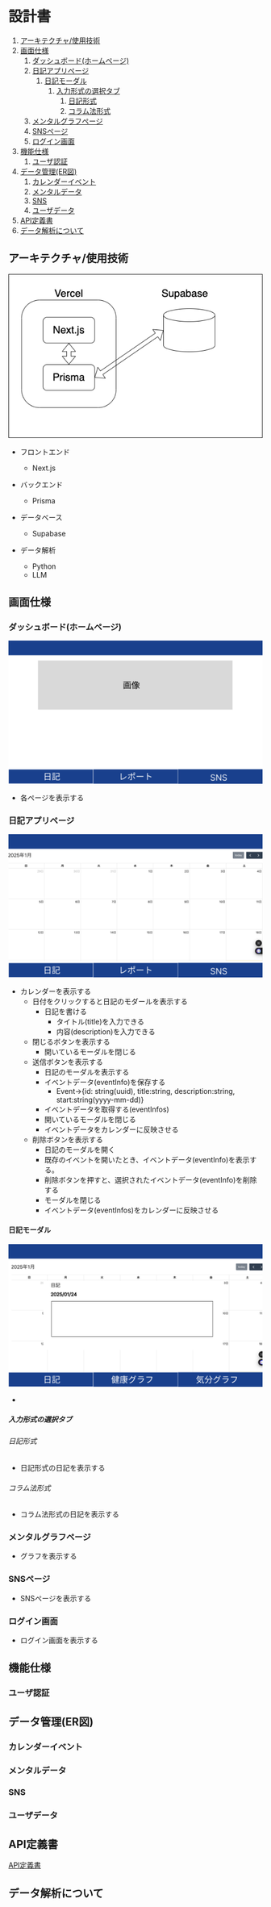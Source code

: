 # 設計書
1. [アーキテクチャ/使用技術](#アーキテクチャ使用技術)
2. [画面仕様](#画面仕様)
   1. [ダッシュボード(ホームページ)](#ダッシュボードホームページ)
   2. [日記アプリページ](#日記アプリページ)
      1. [日記モーダル](#日記モーダル)
         1. [入力形式の選択タブ](#入力形式の選択タブ)
            1. [日記形式](#日記形式)
            2. [コラム法形式](#コラム法形式)
   3. [メンタルグラフページ](#メンタルグラフページ)
   4. [SNSページ](#snsページ)
   5. [ログイン画面](#ログイン画面)
3. [機能仕様](#機能仕様)
   1. [ユーザ認証](#ユーザ認証)
4. [データ管理(ER図)](#データ管理er図)
   1. [カレンダーイベント](#カレンダーイベント)
   2. [メンタルデータ](#メンタルデータ)
   3. [SNS](#sns)
   4. [ユーザデータ](#ユーザデータ)
5. [API定義書](#api定義書)
6. [データ解析について](#データ解析について)

## アーキテクチャ/使用技術

<img src="architect.png">

* フロントエンド
  * Next.js
* バックエンド
  * Prisma
* データベース
  * Supabase

* データ解析
  * Python
  * LLM

## 画面仕様

### ダッシュボード(ホームページ)

<img src="UI_Image/Dashboard.png">

* 各ページを表示する

### 日記アプリページ

<img src="UI_Image/diary.png">

* カレンダーを表示する
  * 日付をクリックすると日記のモダールを表示する
    * 日記を書ける
      * タイトル(title)を入力できる
      * 内容(description)を入力できる
  * 閉じるボタンを表示する
    * 開いているモーダルを閉じる
  * 送信ボタンを表示する
    * 日記のモーダルを表示する
    * イベントデータ(eventInfo)を保存する
      * Event→{id: string(uuid), title:string, description:string, start:string(yyyy-mm-dd)}
    * イベントデータを取得する(eventInfos)
    * 開いているモーダルを閉じる
    * イベントデータをカレンダーに反映させる
  * 削除ボタンを表示する
    * 日記のモーダルを開く
    * 既存のイベントを開いたとき、イベントデータ(eventInfo)を表示する。
    * 削除ボタンを押すと、選択されたイベントデータ(eventInfo)を削除する
    * モーダルを閉じる
    * イベントデータ(eventInfos)をカレンダーに反映させる

#### 日記モーダル

<img src="UI_Image/diary_dialog.png">

* 

##### 入力形式の選択タブ
###### 日記形式

* 日記形式の日記を表示する

###### コラム法形式

* コラム法形式の日記を表示する

### メンタルグラフページ

* グラフを表示する

### SNSページ

* SNSページを表示する

### ログイン画面

* ログイン画面を表示する

## 機能仕様

### ユーザ認証

## データ管理(ER図)

### カレンダーイベント

### メンタルデータ

### SNS

### ユーザデータ

## API定義書

[API定義書](https://github.com/betashort/mental-health-diary-app/blob/main/design/API/api.md)

## データ解析について



